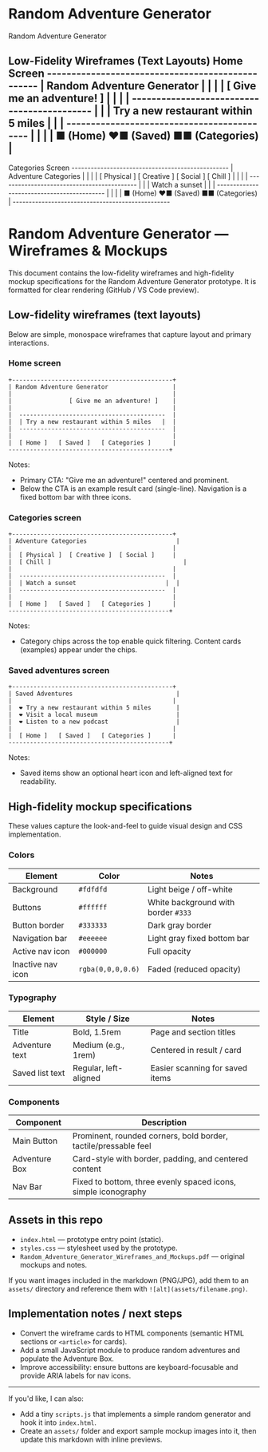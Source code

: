 # Random Adventure Generator

Random Adventure Generator
 
Low-Fidelity Wireframes (Text Layouts)
Home Screen
------------------------------------------------- | Random Adventure Generator | | | |
[ Give me an adventure! ] | | | | ------------------------------------------- | | | Try
a new restaurant within 5 miles | | | ------------------------------------------- | | |
| ■ (Home) ❤■ (Saved) ■■ (Categories) |
-------------------------------------------------
Categories Screen
------------------------------------------------- | Adventure Categories | | | | [
Physical ] [ Creative ] [ Social ] [ Chill ] | | | |
------------------------------------------- | | | Watch a sunset | | |
------------------------------------------- | | | | ■ (Home) ❤■ (Saved) ■■
(Categories) | -------------------------------------------------
# Random Adventure Generator — Wireframes & Mockups

This document contains the low-fidelity wireframes and high-fidelity mockup specifications for the Random Adventure Generator prototype. It is formatted for clear rendering (GitHub / VS Code preview).

## Low-fidelity wireframes (text layouts)

Below are simple, monospace wireframes that capture layout and primary interactions.

### Home screen

```
+---------------------------------------------+
| Random Adventure Generator                  |
|                                             |
|                [ Give me an adventure! ]    |
|                                             |
|  -----------------------------------------  |
|  | Try a new restaurant within 5 miles   |  |
|  -----------------------------------------  |
|                                             |
|  [ Home ]   [ Saved ]   [ Categories ]      |
---------------------------------------------+
```

Notes:
- Primary CTA: "Give me an adventure!" centered and prominent.
- Below the CTA is an example result card (single-line). Navigation is a fixed bottom bar with three icons.

### Categories screen

```
+---------------------------------------------+
| Adventure Categories                         |
|                                             |
|  [ Physical ]  [ Creative ]  [ Social ]     |
|  [ Chill ]                                     |
|                                             |
|  -----------------------------------------  |
|  | Watch a sunset                         |  |
|  -----------------------------------------  |
|                                             |
|  [ Home ]   [ Saved ]   [ Categories ]      |
---------------------------------------------+
```

Notes:
- Category chips across the top enable quick filtering. Content cards (examples) appear under the chips.

### Saved adventures screen

```
+---------------------------------------------+
| Saved Adventures                             |
|                                             |
|  ❤ Try a new restaurant within 5 miles       |
|  ❤ Visit a local museum                      |
|  ❤ Listen to a new podcast                   |
|                                             |
|  [ Home ]   [ Saved ]   [ Categories ]      |
---------------------------------------------+
```

Notes:
- Saved items show an optional heart icon and left-aligned text for readability.

## High-fidelity mockup specifications

These values capture the look-and-feel to guide visual design and CSS implementation.

### Colors

| Element            | Color        | Notes                                   |
|--------------------|--------------|-----------------------------------------|
| Background         | `#fdfdfd`    | Light beige / off-white                 |
| Buttons            | `#ffffff`    | White background with border `#333`     |
| Button border      | `#333333`    | Dark gray border                        |
| Navigation bar     | `#eeeeee`    | Light gray fixed bottom bar             |
| Active nav icon    | `#000000`    | Full opacity                            |
| Inactive nav icon  | `rgba(0,0,0,0.6)` | Faded (reduced opacity)          |

### Typography

| Element         | Style / Size              | Notes                                 |
|-----------------|---------------------------|---------------------------------------|
| Title           | Bold, 1.5rem              | Page and section titles               |
| Adventure text  | Medium (e.g., 1rem)       | Centered in result / card             |
| Saved list text | Regular, left-aligned     | Easier scanning for saved items       |

### Components

| Component     | Description                                                      |
|---------------|------------------------------------------------------------------|
| Main Button   | Prominent, rounded corners, bold border, tactile/pressable feel  |
| Adventure Box | Card-style with border, padding, and centered content            |
| Nav Bar       | Fixed to bottom, three evenly spaced icons, simple iconography   |

## Assets in this repo

- `index.html` — prototype entry point (static).
- `styles.css` — stylesheet used by the prototype.
- `Random_Adventure_Generator_Wireframes_and_Mockups.pdf` — original mockups and notes.

If you want images included in the markdown (PNG/JPG), add them to an `assets/` directory and reference them with `![alt](assets/filename.png)`.

## Implementation notes / next steps

- Convert the wireframe cards to HTML components (semantic HTML sections or `<article>` for cards).
- Add a small JavaScript module to produce random adventures and populate the Adventure Box.
- Improve accessibility: ensure buttons are keyboard-focusable and provide ARIA labels for nav icons.

---

If you'd like, I can also:
- Add a tiny `scripts.js` that implements a simple random generator and hook it into `index.html`.
- Create an `assets/` folder and export sample mockup images into it, then update this markdown with inline previews.


